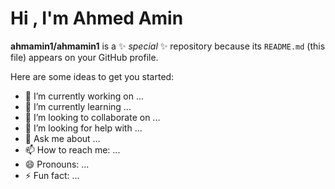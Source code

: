 <div class="banner-text"><h1>Hi , I'm Ahmed Amin <img src="https://media.giphy.com/media/hvRJCLFzcasrR4ia7z/giphy.gif" width="2rem"alt="wave" class="wave_img"></h1>



**ahmamin1/ahmamin1** is a ✨ _special_ ✨ repository because its `README.md` (this file) appears on your GitHub profile.


Here are some ideas to get you started:

- 🔭 I’m currently working on ...
- 🌱 I’m currently learning ...
- 👯 I’m looking to collaborate on ...
- 🤔 I’m looking for help with ...
- 💬 Ask me about ...
- 📫 How to reach me: ...
- 😄 Pronouns: ...
- ⚡ Fun fact: ...

